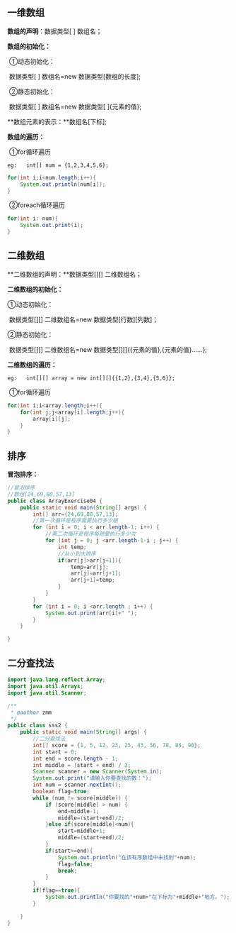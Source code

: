 ## 一维数组

**数组的声明**：数据类型[ ]  数组名；

**数组的初始化：**

​	①动态初始化：

​		数据类型[ ] 数组名=new 数据类型[数组的长度];

​	②静态初始化：

​		数据类型[ ] 数组名=new 数据类型[ ]{元素的值};

**数组元素的表示：**数组名[下标];

**数组的遍历：**

​	①for循环遍历

`eg:   int[] num = {1,2,3,4,5,6};`

```java
for(int i;i<num.length;i++){
    System.out.println(num[i]);
}
```



​	②foreach循环遍历

```java
for(int i: num){
    System.out.print(i);
}
```



## 二维数组

**二维数组的声明：**数据类型\[][] 二维数组名；

**二维数组的初始化：**

①动态初始化：

​		数据类型\[][] 二维数组名=new 数据类型\[行数][列数]；

②静态初始化：

​		数据类型\[][] 二维数组名=new 数据类型\[][]{{元素的值},{元素的值}......};

**二维数组的遍历：**

`eg:   int[][] array = new int[][]{{1,2},{3,4},{5,6}};`

​	①for循环遍历

```java
for(int i;i<array.length;i++){
    for(int j;j<array[i].length;j++){
        array[i][j];
    }
}
```



## 排序

**冒泡排序：**

```java
//冒泡排序
//数组[24,69,80,57,13]
public class ArrayExercise04 {
    public static void main(String[] args) {
        int[] arr={24,69,80,57,13};
        //第一次循环是程序需要执行多少趟
        for (int i = 0; i < arr.length-1; i++) {
            //第二次循环是程序每趟要执行多少次
            for (int j = 0; j <arr.length-1-i ; j++) {
                int temp;
                //从小到大排序
                if(arr[j]>arr[j+1]){
                    temp=arr[j];
                    arr[j]=arr[j+1];
                    arr[j+1]=temp;
                }
            }
        }
        for (int i = 0; i <arr.length ; i++) {
            System.out.print(arr[i]+" ");
        }
    }

}
```



## 二分查找法

```java
import java.lang.reflect.Array;
import java.util.Arrays;
import java.util.Scanner;

/**
 * @author zmm
 */
public class sss2 {
    public static void main(String[] args) {
        //二分查找法
        int[] score = {1, 5, 12, 23, 25, 43, 56, 78, 84, 90};
        int start = 0;
        int end = score.length - 1;
        int middle = (start + end) / 2;
        Scanner scanner = new Scanner(System.in);
        System.out.print("请输入你要查找的数：");
        int num = scanner.nextInt();
        boolean flag=true;
        while (num != score[middle]) {
            if (score[middle] > num) {
                end=middle-1;
                middle=(start+end)/2;
            }else if(score[middle]<num){
                start=middle+1;
                middle=(start+end)/2;
            }
            if(start>=end){
                System.out.println("在该有序数组中未找到"+num);
                flag=false;
                break;
            }
        }
        if(flag==true){
            System.out.println("你要找的"+num+"在下标为"+middle+"地方。");
        }

    }
}
```